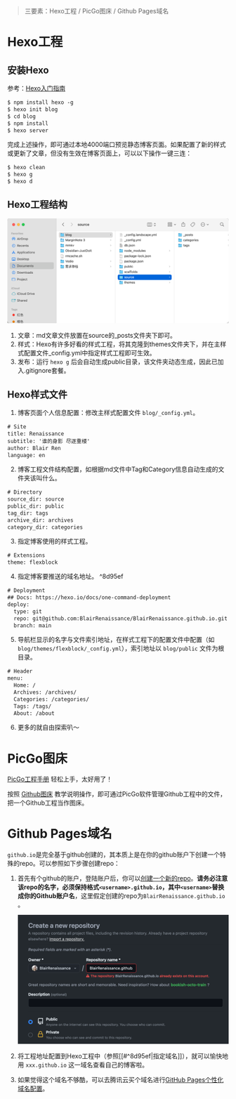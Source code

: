 
> 三要素：Hexo工程 / PicGo图床 / Github Pages域名

# Hexo工程

## 安装Hexo

参考：[Hexo入门指南](https://alecthw.github.io/books/markdown-simple-world/hexo-tutor-2.html) 

```
$ npm install hexo -g
$ hexo init blog
$ cd blog
$ npm install
$ hexo server
```

完成上述操作，即可通过本地4000端口预览静态博客页面。如果配置了新的样式或更新了文章，但没有生效在博客页面上，可以以下操作一键三连：

```
$ hexo clean
$ hexo g
$ hexo d
```
## Hexo工程结构

![](https://raw.githubusercontent.com/BlairRenaissance/ImageHost/main/20240201164011.png)

1. 文章：md文章文件放置在source的_posts文件夹下即可。
2. 样式：Hexo有许多好看的样式工程，将其克隆到themes文件夹下，并在主样式配置文件_config.yml中指定样式工程即可生效。
3. 发布：运行 `hexo g` 后会自动生成public目录，该文件夹动态生成，因此已加入.gitignore套餐。

## Hexo样式文件

1. 博客页面个人信息配置：修改主样式配置文件 `blog/_config.yml`。
```
# Site
title: Renaissance
subtitle: '谁的身影 尽逐重楼'
author: Blair Ren
language: en
```

2. 博客工程文件结构配置，如根据md文件中Tag和Category信息自动生成的文件夹该叫什么。
```
# Directory
source_dir: source
public_dir: public
tag_dir: tags
archive_dir: archives
category_dir: categories
```

3. 指定博客使用的样式工程。
```
# Extensions
theme: flexblock
```

4. 指定博客要推送的域名地址。 ^8d95ef
```
# Deployment
## Docs: https://hexo.io/docs/one-command-deployment
deploy:
  type: git
  repo: git@github.com:BlairRenaissance/BlairRenaissance.github.io.git
  branch: main 
```

5. 导航栏显示的名字与文件索引地址，在样式工程下的配置文件中配置（如 `blog/themes/flexblock/_config.yml`），索引地址以 `blog/public` 文件为根目录。
```
# Header
menu:
  Home: /
  Archives: /archives/
  Categories: /categories/
  Tags: /tags/
  About: /about
```

6. 更多的就自由探索叭～


# PicGo图床

[PicGo工程手册](https://picgo.github.io/PicGo-Doc/zh/guide/) 轻松上手，太好用了！

按照 [Github图床](https://picgo.github.io/PicGo-Doc/zh/guide/config.html#github%E5%9B%BE%E5%BA%8A) 教学说明操作，即可通过PicGo软件管理Github工程中的文件，把一个Github工程当作图床。


# Github Pages域名

`github.io`是完全基于github创建的，其本质上是在你的github账户下创建一个特殊的repo。可以参照如下步骤创建repo：

1. 首先有个github的账户，登陆账户后，你可以[创建一个新的repo](https://github.com/new)。**请务必注意该repo的名字，必须保持格式`<username>.github.io`，其中`<username>`替换成你的Github账户名**，这里假定创建的repo为`BlairRenaissance.github.io` 。
	
	![550](https://raw.githubusercontent.com/BlairRenaissance/ImageHost/main/20240201171859.png)

2. 将工程地址配置到Hexo工程中（参照[[#^8d95ef|指定域名]]），就可以愉快地用 `xxx.github.io` 这一域名查看自己的博客啦。

3. 如果觉得这个域名不够酷，可以去腾讯云买个域名进行[GitHub Pages个性化域名配置](https://cloud.tencent.com/developer/article/2142661)。
